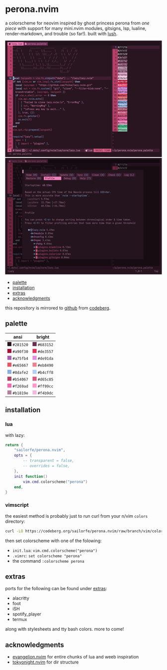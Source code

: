 # perona.nvim

a colorscheme for neovim inspired by ghost princess perona from *one piece* with support for many mini.nvim modules, gitsigns, lsp, lualine, render-markdown, and trouble (so far!). built with [lush](https://github.com/rktjmp/lush.nvim/).

<div align="center">
<img src="assets/preview-1.png" alt="palette">
<img src="assets/preview-2.png" alt="lazy">
</div>

- <a href="#palette">palette</a>
- <a href="#installation">installation</a>
- <a href="#extras">extras</a>
- <a href="#acknowledgments">acknowledgments</a>

this repository is mirrored to [github](https://github.com/sailorfe/perona.nvim) from [codeberg](https://codeberg.org/sailorfe/perona.nvim).

<a name="palette"></a>
## palette

| ansi                                  | bright                                |
| ------------------------------------- | ------------------------------------- |
| ![281520](assets/00.png) `#281520`    | ![683152](assets/08.png) `#683152`    |
| ![a90f30](assets/01.png) `#a90f30`    | ![de3557](assets/09.png) `#de3557`    |
| ![a75fb4](assets/02.png) `#a75fb4`    | ![de91da](assets/10.png) `#de91da`    |
| ![e65667](assets/03.png) `#e65667`    | ![eb8490](assets/11.png) `#eb8490`    |
| ![8dafe2](assets/04.png) `#8dafe2`    | ![b4cff8](assets/12.png) `#b4cff8`    |
| ![b54067](assets/05.png) `#b54067`    | ![d65c85](assets/13.png) `#d65c85`    |
| ![f269ad](assets/06.png) `#f269ad`    | ![ff99cc](assets/14.png) `#ff99cc`    |
| ![b1819e](assets/07.png) `#b1819e`    | ![f4b9dc](assets/15.png) `#f4b9dc`    |

<a name="installation"></a>
## installation

### lua

with lazy:

```lua
return {
    "sailorfe/perona.nvim",
    opts = {
        -- transparent = false,
        -- overrides = false,
    },
    init function()
        vim.cmd.colorscheme("perona")
    end,
}
```

### vimscript

the easiest method is probably just to run curl from your n/vim `colors` directory:

```sh
curl -LO https://codeberg.org/sailorfe/perona.nvim/raw/branch/vim/colors/perona.vim
```

then set colorscheme with one of the folowing:

- `init.lua`: `vim.cmd.colorscheme("perona")`
- `.vimrc`: `set colorscheme "perona"`
- the command  `:colorscheme perona`

<a name="extras"></a>
## extras

ports for the following can be found under [extras](https://codeberg.org/sailorfe/perona.nvim/src/branch/main/extras):

- alacritty
- foot
- iSH
- spotify_player
- termux

along with stylesheets and tty bash colors. more to come!

<a name="acknowledgments"></a>
## acknowledgments

- [evangelion.nvim](https://github.com/xero/evangelion.nvim) for entire chunks of lua and weeb inspiration
- [tokyonight.nvim](https://github.com/folke/tokyonight.nvim) for dir structure
